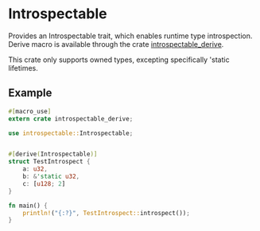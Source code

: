 # Introspectable

Provides an Introspectable trait, which enables runtime type introspection. Derive macro is available through the crate [introspectable_derive](https://github.com/peperworx/introspectable_derive).

This crate only supports owned types, excepting specifically 'static lifetimes.

## Example

```rust
#[macro_use]
extern crate introspectable_derive;

use introspectable::Introspectable;


#[derive(Introspectable)]
struct TestIntrospect {
    a: u32,
    b: &'static u32,
    c: [u128; 2]
}

fn main() {
    println!("{:?}", TestIntrospect::introspect());
}
```